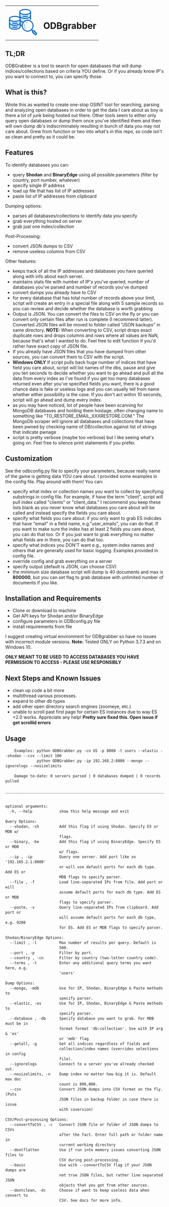 <table border =0 color=white>
    <tr>
        <td valign="top"><img src="./glassdb.png" width="100" height="100" /></td>
        <td valign="middle"><h1>ODBgrabber</h1></td>
    </tr>
</table>


TL;DR
-------------
ODBGrabber is a tool to search for open databases that will dump indices/collections based on criteria YOU define. Or if you already know IP's you want to connect to, you can specify those.


What is this?
-------------
Wrote this as wanted to create one-stop OSINT tool for searching, parsing and analyzing open databases in order to get the data I care about as boy is there a lot of junk being hosted out there. Other tools seem to either only query open databases or dump them once you've identified them and then will own dump db's indiscriminately resulting in bunch of data you may not care about. Grew from function or two into what's in this repo, so code isn't as clean and pretty as it could be.

Features
-------------
To identify databases you can:
* query <b>Shodan</b> and <b>BinaryEdge</b> using all possible parameters (filter by country, port number, whatever)
* specify single IP address
* load up file that has list of IP addresses
* paste list of IP addresses from clipboard

Dumping options:
* parses all databases/collections to identify data you specify
* grab everything hosted on server
* grab just one index/collection

Post-Processing:
* convert JSON dumps to CSV
* remove useless columns from CSV

Other features:
* keeps track of all the IP addresses and databases you have queried along with info about each server.
* maintains stats file with number of IP's you've queried, number of databases you've parsed and number of records you've dumped
* convert dumps you already have to CSV
* for every database that has total number of records above your limit, script will create an entry in a special file along with 5 sample records so you can review and decide whether the database is worth grabbing
* Output is JSON. You can convert the files to CSV on the fly or you can convert only certain files after run is complete (I recommend latter). Converted JSON files will be moved to folder called "JSON backups" in same directory. <b>NOTE:</b> When converting to CSV, script drops exact duplicate rows and drops columns and rows where all values are NaN, because that's what I wanted to do. Feel free to edit function if you'd rather have exact copy of JSON file.
* If you already have JSON files that you have dumped from other sources, you can convert them to CSV with the script.
* <b>Windows ONLY</b> If script pulls back huge number of indices that have field you care about, script will list names of the dbs, pause and give you ten seconds to decide whether you want to go ahead and pull all the data from every index as I've found if you get too many databases returned even after you've specified fields you want, there is a good chance data is fake or useless logs and you can usually tell from name whether either possibility is the case. If you don't act within 10 seconds, script will go ahead and dump every index.
* as you may have noticed, lot of people have been scanning for MongoDB databases and holding them hostage, often changing name to something like "TO_RESTORE_EMAIL_XXXRESTORE.COM." The MongoDb scraper will ignore all databases and collections that have been pwned by checking name of DB/collection against list of strings that indicate pwnage
* script is pretty verbose (maybe too verbose) but I like seeing what's going on. Feel free to silence print statements if you prefer.

Customization
-------------
See the odbconfig.py file to specify your parameters, because really name of the game is getting data YOU care about. I provided some examples in the config file. Play around with them!
You can:

* specify what index or collection names you want to collect by specifying substrings in config file. For example, if have the term "client", script will pull index called "clients" or "client_data." I recommend you keep these lists blank as you never know what databases you care about will be called and instead specify the fields you care about.
* specify what fields you care about: if you only want to grab ES indicdes that have  "email" in a field name, e.g."user_emails", you can do that. If you want to make sure the index has at least 2 fields you care about, you can do that too. Or if you just want to grab everything no matter what fields are in there, you can do that too.
* specify what indices you DON'T want e.g., system index names and others that are generally used for basic logging. Examples provided in config file.
* override config and grab everything on a server
* specify output (default is JSON, can choose CSV)
* the minimum size database script will dump is 40 documents and max is <b>800000</b>, but you can set flag to grab database with unlimited number of documents if you like.


Installation and Requirements
-------------
* Clone or download to machine
* Get API keys for Shodan and/or BinaryEdge
* configure parameters in ODBconfig.py file
* install requirements from file

I suggest creating virtual environment for ODBgrabber so have no issues with incorrect module versions.
<b>Note:</b> Tested ONLY on Python 3.7.3 and on Windows 10.

<b>ONLY MEANT TO BE USED TO ACCESS DATABASES YOU HAVE PERMISSION TO ACCESS - PLEASE USE RESPONSIBLY</b>


Next Steps and Known Issues
-------------
* clean up code a bit more
* multithread various processes.
* expand to other db types
* add other open directory search engines (zoomeye, etc.)
* unable to scroll past first page for certain ES instances due to way ES <2.0 works. Appreciate any help! <b>Pretty sure fixed this. Open issue if get scrollid errors</b>

Usage
-------------
```
    Examples: python ODBGrabber.py -cn US -p 8080 -t users --elastic --shodan --csv --limit 100
              python ODBGrabber.py -ip 192.168.2:8080 --mongo --ignorelogs --nosizelimits

    Damage to-date: 0 servers parsed | 0 databases dumped | 0 records pulled
    _____________________________________________________________________________


optional arguments:
  -h, --help            show this help message and exit

Query Options:
  --shodan, -sh         Add this flag if using Shodan. Specify ES or MDB w/
                        flags.
  --binary, -be         Add this flag if using BinaryEdge. Specify ES or MDB
                        w/ flags.
  --ip , -ip            Query one server. Add port like so '192.165.2.1:8080'
                        or will use default ports for each db type. Add ES or
                        MDB flags to specify parser.
  --file , -f           Load line-separated IPs from file. Add port or will
                        assume default ports for each db type. Add ES or MDB
                        flags to specify parser.
  --paste, -v           Query line-separated IPs from clipboard. Add port or
                        will assume default ports for each db type, e.g. 9200
                        for ES. Add ES or MDB flags to specify parser.

Shodan/BinaryEdge Options:
  --limit , -l          Max number of results per query. Default is
                        500.
  --port , -p           Filter by port.
  --country , -cn       Filter by country (two-letter country code).
  --terms , -t          Enter any additional query terms you want here, e.g.
                        'users'

Dump Options:
  --mongo, -mdb         Use for IP, Shodan, BinaryEdge & Paste methods to
                        specify parser.
  --elastic, -es        Use for IP, Shodan, BinaryEdge & Paste methods to
                        specify parser.
  --database , -db      Specify database you want to grab. For MDB must be in
                        format format 'db:collection'. Use with IP arg & 'es'
                        or 'mdb' flag
  --getall, -g          Get all indices regardless of fields and
                        collection/index names (overrides selections in config
                        file).
  --ignorelogs          Connect to a server you've already checked out.
  --nosizelimits, -n    Dump index no matter how big it is. Default max doc
                        count is 800,000.
  --csv                 Convert JSON dumps into CSV format on the fly. (Puts
                        JSON files in backup folder in case there is issue
                        with coversion)

CSV/Post-processing Options:
  --convertToCSV , -c   Convert JSON file or folder of JSON dumps to CSVs
                        after the fact. Enter full path or folder name in
                        current working directory
  --dontflatten         Use if run into memory issues converting JSON files to
                        CSV during post-processing.
  --basic               Use with --convertToCSV flag if your JSON dumps are
                        not true JSON files, but rather line separated JSON
                        objects that you got from other sources.
  --dontclean, -dc      Choose if want to keep useless data when convert to
                        CSV. See docs for more info.
 ```

